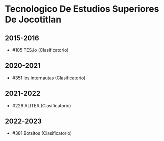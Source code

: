 # Tecnologico De Estudios Superiores De Jocotitlan

## 2015-2016

- #105 TESJo (Clasificatorio)

## 2020-2021

- #351 los internautas (Clasificatorio)

## 2021-2022

- #226 ALITER (Clasificatorio)

## 2022-2023

- #381  Botsitos (Clasificatorio)


